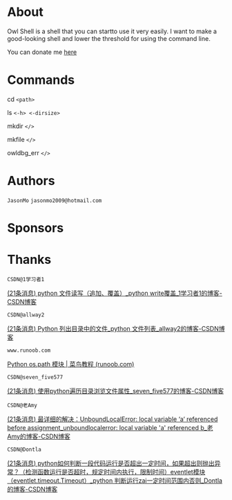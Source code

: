 # About

Owl Shell is a shell that you can startto use it very easily. I want to make a good-looking shell and lower the threshold for using the command line.

You can donate me [here](https://afdian.net/a/jasonmo666)

# Commands

cd `<path>`

ls `<-h> <-dirsize>`

mkdir `</>`

mkfile `</>`

owldbg_err `</>`

# Authors

`JasonMo`				`jasonmo2009@hotmail.com`

# Sponsors

# Thanks

`CSDN@1学习者1`

[(21条消息) python 文件读写（追加、覆盖）_python write覆盖_1学习者1的博客-CSDN博客](https://blog.csdn.net/u011280778/article/details/104283319)

`CSDN@allway2`

[(21条消息) Python 列出目录中的文件_python 文件列表_allway2的博客-CSDN博客](https://blog.csdn.net/allway2/article/details/124176562)

`www.runoob.com`

[Python os.path 模块 | 菜鸟教程 (runoob.com)](https://www.runoob.com/python/python-os-path.html)

`CSDN@seven_five577`

[(21条消息) 使用python遍历目录浏览文件属性_seven_five577的博客-CSDN博客](https://blog.csdn.net/seven_five577/article/details/48466127)

`CSDN@老Amy`

[(21条消息) 最详细的解决：UnboundLocalError: local variable ‘a‘ referenced before assignment_unboundlocalerror: local variable &#39;a&#39; referenced b_老Amy的博客-CSDN博客](https://blog.csdn.net/weixin_44352981/article/details/110819292)

`CSDN@Dontla`

[(21条消息) python如何判断一段代码运行是否超出一定时间，如果超出则抛出异常？（检测函数运行是否超时，规定时间内执行，限制时间）eventlet模块 （eventlet.timeout.Timeout）_python 判断运行zai一定时间范围内否则_Dontla的博客-CSDN博客](https://blog.csdn.net/Dontla/article/details/104786085#:~:text=%23%20-%2A-%20encoding%3A%20utf-8%20-%2A-%20%22%22%22%20%40File%20%3A,%E8%B6%85%E6%97%B6%E5%B0%86%E6%8A%9B%E5%87%BA%E5%BC%82%E5%B8%B8%20with%20eventlet.Timeout%282%2C%20True%29%3A%20%23%20%E8%AE%BE%E7%BD%AE%E8%B6%85%E6%97%B6%E6%97%B6%E9%97%B4%E4%B8%BA2%E7%A7%92%20time.sleep%284%29%20print%28%27%E7%A8%8B%E5%BA%8F%E8%BF%90%E8%A1%8C%E6%9C%AA%E8%B6%85%E6%97%B6%EF%BC%81)
